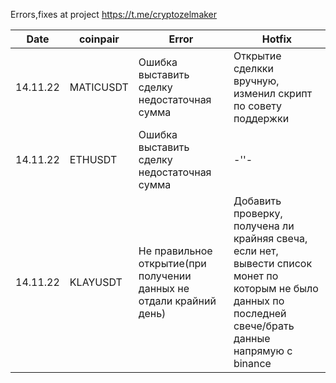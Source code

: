 Errors,fixes at project https://t.me/cryptozelmaker


| Date     | coinpair  | Error                                       |Hotfix                                                      |
| -------- |-----------| --------------------------------------------|------------------------------------------------------------|
| 14.11.22 | MATICUSDT | Ошибка выставить сделку недостаточная сумма |Открытие сделкки вручную, изменил скрипт по совету поддержки|
| 14.11.22 | ETHUSDT   | Ошибка выставить сделку недостаточная сумма |-''-                                                        |
| 14.11.22 | KLAYUSDT  | Не правильное открытие(при получении данных не отдали крайний день) | Добавить проверку, получена ли крайняя свеча, если нет, вывести список монет по которым не было данных по последней свече/брать данные напрямую с binance
